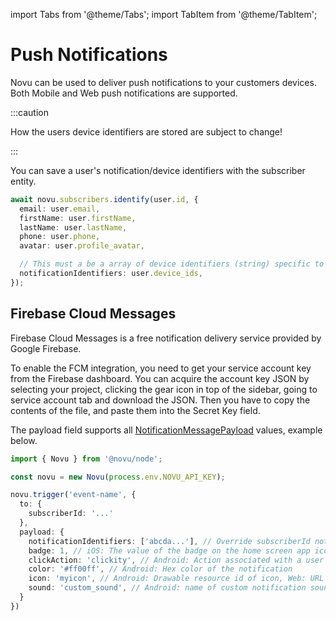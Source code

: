 import Tabs from '@theme/Tabs';
import TabItem from '@theme/TabItem';

# Push Notifications

Novu can be used to deliver push notifications to your customers devices. Both Mobile and Web push notifications are supported.

:::caution

How the users device identifiers are stored are subject to change!

:::

You can save a user's notification/device identifiers with the subscriber entity.

```ts
await novu.subscribers.identify(user.id, {
  email: user.email,
  firstName: user.firstName,
  lastName: user.lastName,
  phone: user.phone,
  avatar: user.profile_avatar,

  // This must a be a array of device identifiers (string) specific to the provider.
  notificationIdentifiers: user.device_ids,
});
```

## Firebase Cloud Messages

Firebase Cloud Messages is a free notification delivery service provided by Google Firebase.

To enable the FCM integration, you need to get your service account key from the Firebase dashboard. You can acquire the account key JSON by selecting your project, clicking the gear icon in top of the sidebar, going to service account tab and download the JSON. Then you have to copy the contents of the file, and paste them into the Secret Key field.

The payload field supports all [NotificationMessagePayload](https://firebase.google.com/docs/reference/admin/node/firebase-admin.messaging.notificationmessagepayload.md#notificationmessagepayload_interface) values, example below.

<Tabs>
  <TabItem value="nodejs" label="Node.js" default>

  ```ts
  import { Novu } from '@novu/node';
  
  const novu = new Novu(process.env.NOVU_API_KEY);
  
  novu.trigger('event-name', {
    to: {
      subscriberId: '...'
    },
    payload: {
      notificationIdentifiers: ['abcda...'], // Override subscriberId notification/device identifiers 
      badge: 1, // iOS: The value of the badge on the home screen app icon, if 0 then the badge is removed.
      clickAction: 'clickity', // Android: Action associated with a user click on the notification.
      color: '#ff00ff', // Android: Hex color of the notification
      icon: 'myicon', // Android: Drawable resource id of icon, Web: URL to icon
      sound: 'custom_sound', // Android: name of custom notification sound
    }
  })
  ```

  </TabItem>
</Tabs>
